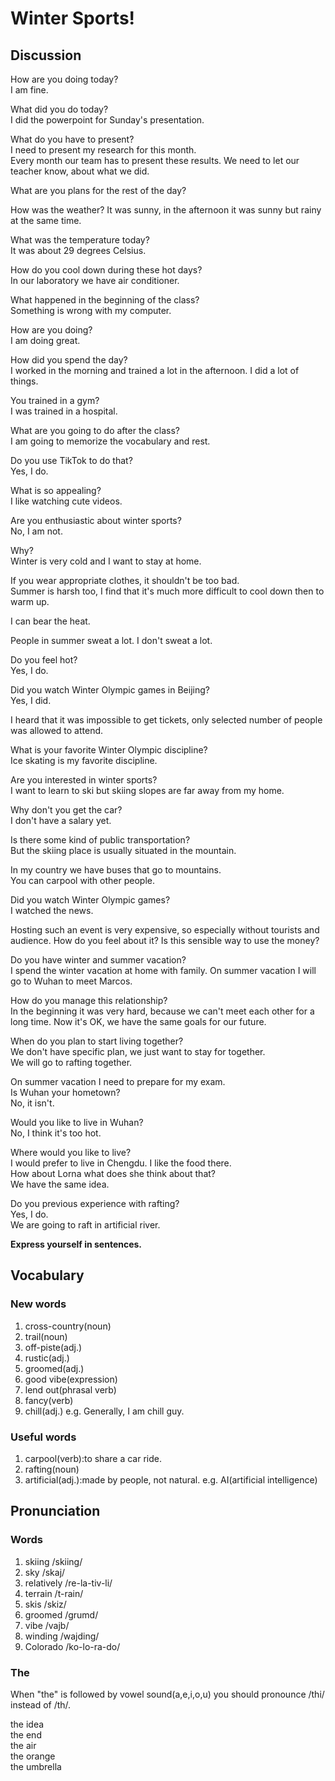 # Winter Sports!
## Discussion
How are you doing today?  
I am fine.  

What did you do today?  
I did the powerpoint for Sunday's presentation.  

What do you have to present?  
I need to present my research for this month.  
Every month our team has to present these results. We need to let our teacher know, about what we did.   

What are you plans for the rest of the day?  

How was the weather? 
It was sunny, in the afternoon it was sunny but rainy at the same time.  

What was the temperature today?  
It was about 29 degrees Celsius.  

How do you cool down during these hot days?  
In our laboratory we have air conditioner.  

What happened in the beginning of the class?  
Something is wrong with my computer.  

How are you doing?  
I am doing great.  

How did you spend the day?  
I worked in the morning and trained a lot in the afternoon. I did a lot of things.  

You trained in a gym?  
I was trained in a hospital.   

What are you going to do after the class?  
I am going to memorize the vocabulary and rest.  

Do you use TikTok to do that?  
Yes, I do.  

What is so appealing?  
I like watching cute videos.  

Are you enthusiastic about winter sports?  
No, I am not.  

Why?  
Winter is very cold and I want to stay at home.  

If you wear appropriate clothes, it shouldn't be too bad.  
Summer is harsh too, I find that it's much more difficult to cool down then to warm up.  

I can bear the heat.  

People in summer sweat a lot. I don't sweat a lot.  

Do you feel hot?  
Yes, I do.  

Did you watch Winter Olympic games in Beijing?  
Yes, I did.  

I heard that it was impossible to get tickets, only selected number of people was allowed to attend.   

What is your favorite Winter Olympic discipline?  
Ice skating is my favorite discipline.  

Are you interested in winter sports?  
I want to learn to ski but skiing slopes are far away from my home.  

Why don't you get the car?  
I don't have a salary yet.  

Is there some kind of public transportation?  
But the skiing place is usually situated in the mountain.  

In my country we have buses that go to mountains.  
You can carpool with other people.  

Did you watch Winter Olympic games?  
I watched the news.  

Hosting such an event is very expensive, so especially without tourists and audience. How do you feel about it? Is this sensible way to use the money?  

Do you have winter and summer vacation?  
I spend the winter vacation at home with family. On summer vacation I will go to Wuhan to meet Marcos.  

How do you manage this relationship?  
In the beginning it was very hard, because we can't meet each other for a long time. Now it's OK, we have the same goals for our future.  

When do you plan to start living together?  
We don't have specific plan, we just want to stay for together.  
We will go to rafting together.  

On summer vacation I need to prepare for my exam.  
Is Wuhan your hometown?  
No, it isn't.  

Would you like to live in Wuhan?  
No, I think it's too hot.  

Where would you like to live?  
I would prefer to live in Chengdu. I like the food there.  
How about Lorna what does she think about that?  
We have the same idea.  

Do you previous experience with rafting?  
Yes, I do.  
We are going to raft in artificial river.  

**Express yourself in sentences.**

## Vocabulary
### New words
1. cross-country(noun)
1. trail(noun)
1. off-piste(adj.)
1. rustic(adj.)
1. groomed(adj.)
1. good vibe(expression)
1. lend out(phrasal verb)
1. fancy(verb)
1. chill(adj.) e.g. Generally, I am chill guy.  

### Useful words
1. carpool(verb):to share a car ride.
1. rafting(noun)
1. artificial(adj.):made by people, not natural. e.g. AI(artificial intelligence)

## Pronunciation
### Words
1. skiing /skiing/
1. sky /skaj/
1. relatively /re-la-tiv-li/
1. terrain /t-rain/
1. skis /skiz/
1. groomed /grumd/
1. vibe /vajb/
1. winding /wajding/
1. Colorado /ko-lo-ra-do/

### The
When "the" is followed by vowel sound(a,e,i,o,u) you should pronounce /thi/ instead of /th/.  

the idea  
the end  
the air  
the orange  
the umbrella  
